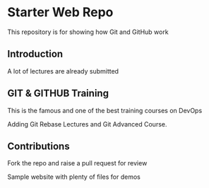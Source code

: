 # Starter Web Repo

This repository is for showing how Git and GitHub work

## Introduction
A lot of lectures are already submitted

## GIT & GITHUB Training
This is the famous and one of the best training courses on DevOps

Adding Git Rebase Lectures and Git Advanced Course.

## Contributions
Fork the repo and raise a pull request for review

Sample website with plenty of files for demos